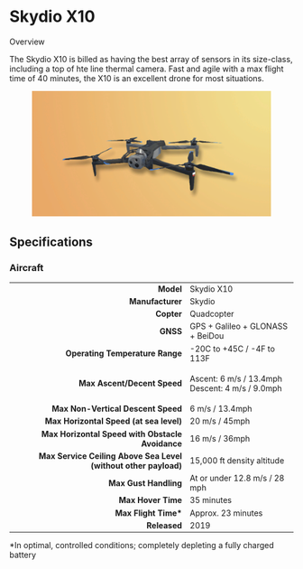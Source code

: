 # Skydio X10

Overview

The Skydio X10 is billed as having the best array of sensors in its size-class, including a top of hte line thermal camera. Fast and agile with a max flight time of 40 minutes, the X10 is an excellent drone for most situations.

<figure><img src="../../../.gitbook/assets/image (324).png" alt=""><figcaption></figcaption></figure>

## Specifications

### Aircraft

|                                                                 |                                                           |
| --------------------------------------------------------------: | --------------------------------------------------------- |
|                                                       **Model** | Skydio X10                                                |
|                                                **Manufacturer** | Skydio                                                    |
|                                                      **Copter** | Quadcopter                                                |
|                                                        **GNSS** | GPS + Galileo + GLONASS + BeiDou                          |
|                                 **Operating Temperature Range** | -20C to +45C / -4F to 113F                                |
|                                     **Max Ascent/Decent Speed** | <p>Ascent: 6 m/s / 13.4mph<br>Descent: 4 m/s / 9.0mph</p> |
|                              **Max Non-Vertical Descent Speed** | 6 m/s / 13.4mph                                           |
|                         **Max Horizontal Speed (at sea level)** | 20 m/s / 45mph                                            |
|                **Max Horizontal Speed with Obstacle Avoidance** | 16 m/s / 36mph                                            |
| **Max Service Ceiling Above Sea Level (without other payload)** | 15,000 ft density altitude                                |
|                                           **Max Gust Handling** | At or under 12.8 m/s / 28 mph                             |
|                                              **Max Hover Time** | 35 minutes                                                |
|                                           **Max Flight Time\*** | Approx. 23 minutes                                        |
|                                                    **Released** | 2019                                                      |

\*In optimal, controlled conditions; completely depleting a fully charged battery
